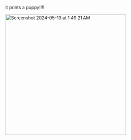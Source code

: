it prints a puppy!!!!

<img width="380" alt="Screenshot 2024-05-13 at 1 49 21 AM" src="https://github.com/LAIKAAAAAA/puppy/assets/141584390/cc905812-ea5c-4c83-ab70-73a1dbe52450">
